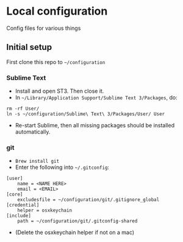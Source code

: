 # Local configuration

Config files for various things

## Initial setup

First clone this repo to `~/configuration`

### Sublime Text

- Install and open ST3. Then close it.
- In `~/Library/Application Support/Sublime Text 3/Packages`, do:
```
rm -rf User/
ln -s ~/configuration/Sublime\ Text\ 3/Packages/User/ User
```
- Re-start Sublime, then all missing packages should be installed automatically.

### git

- `Brew install git`
- Enter the following into `~/.gitconfig`:
```
[user]
    name = <NAME HERE>
    email = <EMAIL>
[core]
    excludesfile = ~/configuration/git/.gitignore_global
[credential]
    helper = osxkeychain
[include]
    path = ~/configuration/git/.gitconfig-shared
```
- (Delete the osxkeychain helper if not on a mac)

